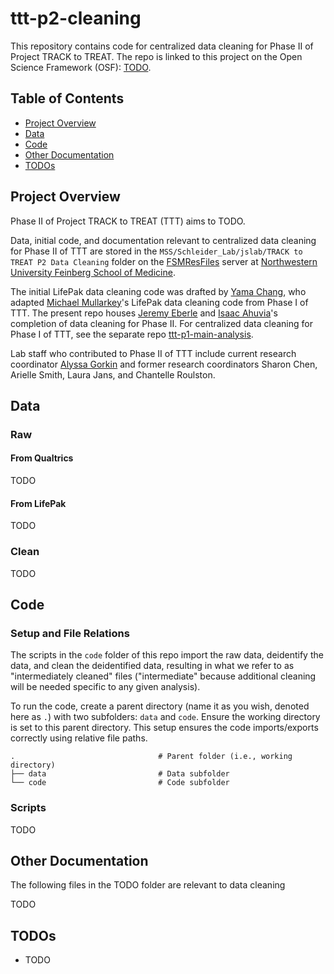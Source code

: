 # ttt-p2-cleaning

This repository contains code for centralized data cleaning for Phase II of Project TRACK to TREAT. The repo is linked to this project on the Open Science Framework (OSF): [TODO](TODO).

## Table of Contents

- [Project Overview](#project-overview)
- [Data](#data)
- [Code](#code)
- [Other Documentation](#other-documentation)
- [TODOs](#todos)

## Project Overview

Phase II of Project TRACK to TREAT (TTT) aims to TODO.

Data, initial code, and documentation relevant to centralized data cleaning for Phase II of TTT are stored in the `MSS/Schleider_Lab/jslab/TRACK to TREAT P2 Data Cleaning` folder on the [FSMResFiles](https://www.feinberg.northwestern.edu/it/services/server-storage-and-data/research-data-storage.html) server at [Northwestern University Feinberg School of Medicine](https://www.feinberg.northwestern.edu/).

The initial LifePak data cleaning code was drafted by [Yama Chang](https://github.com/yamachang), who adapted [Michael Mullarkey](https://github.com/mcmullarkey)'s LifePak data cleaning code from Phase I of TTT. The present repo houses [Jeremy Eberle](https://github.com/jwe4ec) and [Isaac Ahuvia](https://github.com/isaacahuvia)'s completion of data cleaning for Phase II. For centralized data cleaning for Phase I of TTT, see the separate repo [ttt-p1-main-analysis](https://github.com/jwe4ec/ttt-p1-main-analysis).

Lab staff who contributed to Phase II of TTT include current research coordinator [Alyssa Gorkin](https://github.com/alyssagorkin) and former research coordinators Sharon Chen, Arielle Smith, Laura Jans, and Chantelle Roulston.

## Data

### Raw

#### From Qualtrics

TODO

#### From LifePak

TODO

### Clean

TODO

## Code

### Setup and File Relations

The scripts in the `code` folder of this repo import the raw data, deidentify the data, and clean the deidentified data, resulting in what we refer to as "intermediately cleaned" files ("intermediate" because additional cleaning will be needed specific to any given analysis).

To run the code, create a parent directory (name it as you wish, denoted here as `.`) with two subfolders: `data` and `code`. Ensure the working directory is set to this parent directory. This setup ensures the code imports/exports correctly using relative file paths.

```
.                                # Parent folder (i.e., working directory)
├── data                         # Data subfolder
└── code                         # Code subfolder
```

### Scripts

TODO

## Other Documentation

The following files in the TODO folder are relevant to data cleaning

TODO

## TODOs

- TODO